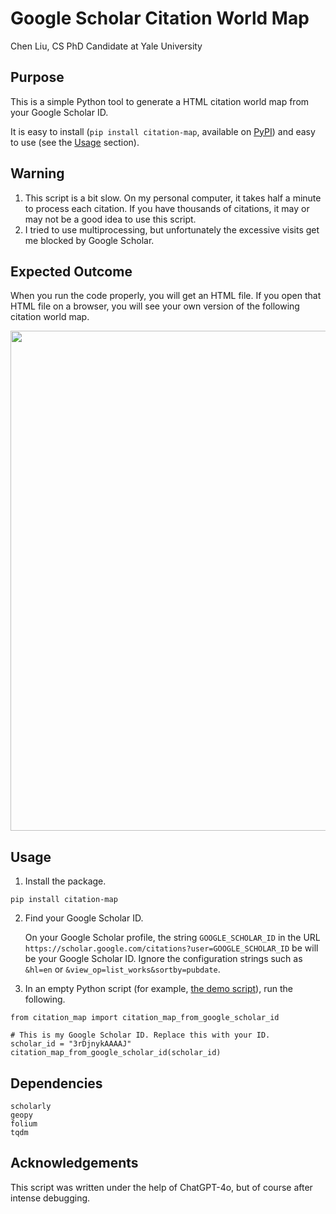 # Google Scholar Citation World Map

Chen Liu, CS PhD Candidate at Yale University

## Purpose
This is a simple Python tool to generate a HTML citation world map from your Google Scholar ID.

It is easy to install (`pip install citation-map`, available on [PyPI](https://pypi.org/project/citation-map/)) and easy to use (see the [Usage](https://github.com/ChenLiu-1996/CitationMap?tab=readme-ov-file#usage) section).

## Warning
1. This script is a bit slow. On my personal computer, it takes half a minute to process each citation. If you have thousands of citations, it may or may not be a good idea to use this script.
2. I tried to use multiprocessing, but unfortunately the excessive visits get me blocked by Google Scholar.

## Expected Outcome
When you run the code properly, you will get an HTML file. If you open that HTML file on a browser, you will see your own version of the following citation world map.

<img src = "assets/citation_world_map.png" width=800>

## Usage
1. Install the package.
```
pip install citation-map
```

2. Find your Google Scholar ID.

    On your Google Scholar profile, the string `GOOGLE_SCHOLAR_ID` in the URL `https://scholar.google.com/citations?user=GOOGLE_SCHOLAR_ID` be will be your Google Scholar ID. Ignore the configuration strings such as `&hl=en` or `&view_op=list_works&sortby=pubdate`.

3. In an empty Python script (for example, [the demo script](https://github.com/ChenLiu-1996/CitationMap/demo/demo.py)), run the following.
```
from citation_map import citation_map_from_google_scholar_id

# This is my Google Scholar ID. Replace this with your ID.
scholar_id = "3rDjnykAAAAJ"
citation_map_from_google_scholar_id(scholar_id)
```

## Dependencies
```
scholarly
geopy
folium
tqdm
```

## Acknowledgements
This script was written under the help of ChatGPT-4o, but of course after intense debugging.
